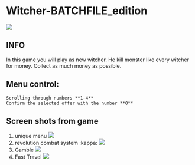 # Witcher-BATCHFILE_edition
![](https://i.imgur.com/hBnXyeO.png)

## INFO
In this game you will play as new witcher. 
He kill monster like every witcher for money. 
Collect as much money as possible.

## Menu control:
    Scrolling through numbers **1-4**
    Confirm the selected offer with the number **0**




## Screen shots from game
1. unique menu
![](https://i.imgur.com/cUPXQHe.png)
2. revolution combat system :kappa:
![](https://i.imgur.com/e6XIgPh.png)
3. Gamble
![](https://i.imgur.com/5CjqDuV.png)
4. Fast Travel
![](https://i.imgur.com/1QPzX76.png)
